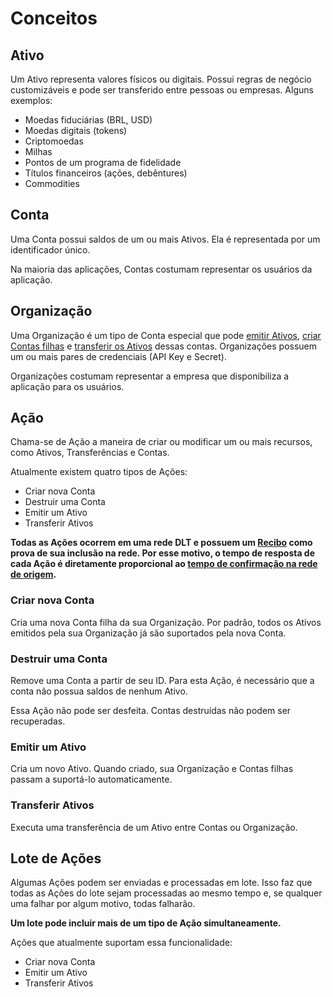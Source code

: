 # Conceitos


## Ativo

Um Ativo representa valores físicos ou digitais. Possui regras de negócio customizáveis e pode ser transferido entre pessoas ou empresas. Alguns exemplos:

- Moedas fiduciárias (BRL, USD)
- Moedas digitais (tokens)
- Criptomoedas
- Milhas
- Pontos de um programa de fidelidade
- Títulos financeiros (ações, debêntures)
- Commodities

## Conta

Uma Conta possui saldos de um ou mais Ativos. Ela é representada por um identificador único.

Na maioria das aplicações, Contas costumam representar os usuários da aplicação.

## Organização

Uma Organização é um tipo de Conta especial que pode [emitir Ativos](#emitir-um-ativo), [criar Contas filhas](#criar-nova-conta) e [transferir os Ativos](#transferir-ativos) dessas contas.
Organizações possuem um ou mais pares de credenciais (API Key e Secret).

Organizações costumam representar a empresa que disponibiliza a aplicação para os usuários.

## Ação

Chama-se de Ação a maneira de criar ou modificar um ou mais recursos, como Ativos, Transferências e Contas.

Atualmente existem quatro tipos de Ações:

- Criar nova Conta
- Destruir uma Conta
- Emitir um Ativo
- Transferir Ativos

**Todas as Ações ocorrem em uma rede DLT e possuem um [Recibo](#receipt) como prova de sua inclusão na rede.
Por esse motivo, o tempo de resposta de cada Ação é diretamente proporcional ao [tempo de confirmação na rede de origem](#blockchain-e-dlt).**

### Criar nova Conta

Cria uma nova Conta filha da sua Organização. Por padrão, todos os Ativos emitidos pela sua Organização já são suportados pela nova Conta.

### Destruir uma Conta

Remove uma Conta a partir de seu ID. Para esta Ação, é necessário que a conta não possua saldos de nenhum Ativo.

<aside class="warning">Essa Ação não pode ser desfeita. Contas destruídas não podem ser recuperadas.</aside>

### Emitir um Ativo

Cria um novo Ativo. Quando criado, sua Organização e Contas filhas passam a suportá-lo automaticamente.

### Transferir Ativos

Executa uma transferência de um Ativo entre Contas ou Organização.

## Lote de Ações

Algumas Ações podem ser enviadas e processadas em lote. Isso faz que todas as Ações do lote sejam processadas ao mesmo tempo e, se qualquer uma falhar por algum motivo, todas falharão.

**Um lote pode incluir mais de um tipo de Ação simultaneamente.**

Ações que atualmente suportam essa funcionalidade:

- Criar nova Conta
- Emitir um Ativo
- Transferir Ativos
